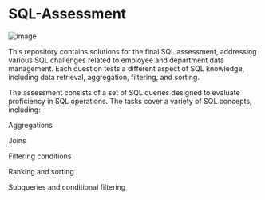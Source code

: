 # SQL-Assessment
![image](https://github.com/user-attachments/assets/eaff947e-632b-4724-85b7-79616b1ec1b0)

This repository contains solutions for the final SQL assessment, addressing various SQL challenges related to employee and department data management. Each question tests a different aspect of SQL knowledge, including data retrieval, aggregation, filtering, and sorting.

The assessment consists of a set of SQL queries designed to evaluate proficiency in SQL operations. The tasks cover a variety of SQL concepts, including:

Aggregations

Joins

Filtering conditions

Ranking and sorting

Subqueries and conditional filtering
